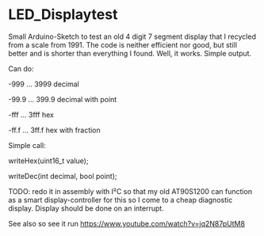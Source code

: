 # LED_Displaytest

Small Arduino-Sketch to test an old 4 digit 7 segment display that I recycled from a scale from 1991. The code is neither efficient nor good, but still better and is shorter than everything I found. Well, it works. Simple output.

Can do: 

-999  … 3999 decimal

-99.9 … 399.9 decimal with point

-fff  … 3fff hex

-ff.f … 3ff.f hex with fraction

Simple call:

writeHex(uint16_t value);

writeDec(int decimal, bool point);

TODO:
  redo it in assembly with I²C so that my old AT90S1200 can function as a smart display-controller for this so I come to a cheap diagnostic display. Display should be done on an interrupt. 
  
See also so see it run https://www.youtube.com/watch?v=jq2N87pUtM8
